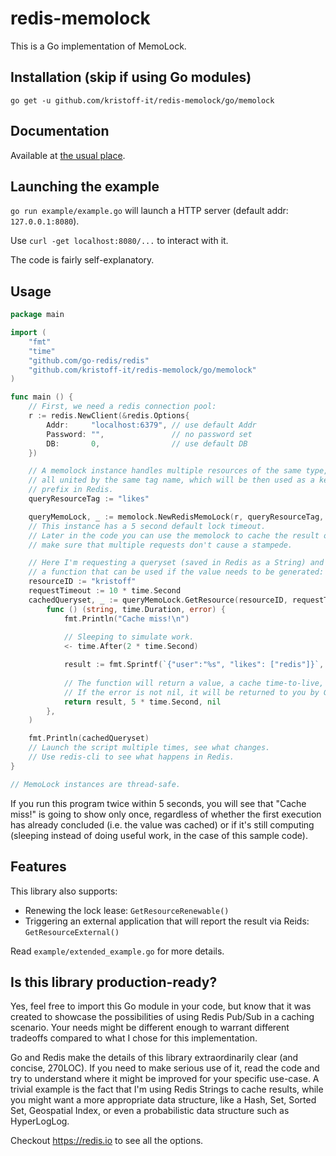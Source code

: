 # redis-memolock
This is a Go implementation of MemoLock. 

## Installation (skip if using Go modules)
`go get -u github.com/kristoff-it/redis-memolock/go/memolock`

## Documentation
Available at [the usual place](https://godoc.org/github.com/kristoff-it/redis-memolock/go/memolock).

## Launching the example
`go run example/example.go` will launch a HTTP server (default addr: `127.0.0.1:8080`).

Use `curl -get localhost:8080/...` to interact with it. 

The code is fairly self-explanatory.

## Usage
```go
package main

import (
    "fmt"
    "time"
    "github.com/go-redis/redis"
    "github.com/kristoff-it/redis-memolock/go/memolock"
)

func main () {
    // First, we need a redis connection pool:
    r := redis.NewClient(&redis.Options{
        Addr:     "localhost:6379", // use default Addr
        Password: "",               // no password set
        DB:       0,                // use default DB
    })

    // A memolock instance handles multiple resources of the same type,
    // all united by the same tag name, which will be then used as a key
    // prefix in Redis.
    queryResourceTag := "likes"

    queryMemoLock, _ := memolock.NewRedisMemoLock(r, queryResourceTag, 5 * time.Second)
    // This instance has a 5 second default lock timeout.
    // Later in the code you can use the memolock to cache the result of a function and
    // make sure that multiple requests don't cause a stampede.

    // Here I'm requesting a queryset (saved in Redis as a String) and providing  
    // a function that can be used if the value needs to be generated:
    resourceID := "kristoff"
    requestTimeout := 10 * time.Second
    cachedQueryset, _ := queryMemoLock.GetResource(resourceID, requestTimeout, 
        func () (string, time.Duration, error) {
            fmt.Println("Cache miss!\n")
            
            // Sleeping to simulate work. 
            <- time.After(2 * time.Second)

            result := fmt.Sprintf(`{"user":"%s", "likes": ["redis"]}`, resourceID)
            
            // The function will return a value, a cache time-to-live, and an error.
            // If the error is not nil, it will be returned to you by GetResource()
            return result, 5 * time.Second, nil
        },
    )

    fmt.Println(cachedQueryset)
    // Launch the script multiple times, see what changes. 
    // Use redis-cli to see what happens in Redis.
}

// MemoLock instances are thread-safe.

```
If you run this program twice within 5 seconds, you will see that "Cache miss!" is 
going to show only once, regardless of whether the first execution has already concluded 
(i.e. the value was cached) or if it's still computing (sleeping instead of doing useful 
work, in the case of this sample code).

## Features
This library also supports:
- Renewing the lock lease: `GetResourceRenewable()`
- Triggering an external application that will report the result via Reids: `GetResourceExternal()`

Read `example/extended_example.go` for more details.


## Is this library production-ready?
Yes, feel free to import this Go module in your code, 
but know that it was created to showcase the possibilities of using Redis Pub/Sub
in a caching scenario. Your needs might be different enough to warrant different
tradeoffs compared to what I chose for this implementation.

Go and Redis make the details of this library extraordinarily clear (and concise, 270LOC).
If you need to make serious use of it, read the code and try to understand where
it might be improved for your specific use-case. A trivial example is the fact that
I'm using Redis Strings to cache results, while you might want a more appropriate data
structure, like a Hash, Set, Sorted Set, Geospatial Index, or even a probabilistic
data structure such as HyperLogLog. 

Checkout https://redis.io to see all the options.